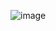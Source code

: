 ![image](https://user-images.githubusercontent.com/109664594/202851405-d515b6b2-dd2c-42a4-8974-0caad392db47.png)
